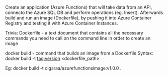 Create an application (Azure Functions) that will take data from an API, connecto the Azure SQL DB and perform operations (eg. Insert). Afterwards build and run an image (Dockerfile), by pushing it into Azure Container Registry and testing it with Azure Container Instances.

Trivia:
Dockerfile - a text document that contains all the necessary commands you need to call on the command line in order to create an image

docker build - command that builds an image from a Dockerfile
Syntax:
docker build -t <tag:version> <dockerfile_path>

Eg:
docker build -t olgaraa/azurefunctionsimage:v1.0.0 .
